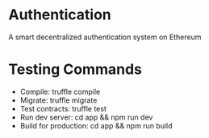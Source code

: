 # Authentication
A smart decentralized authentication system on Ethereum 

# Testing Commands 
- Compile:              truffle compile
- Migrate:              truffle migrate
- Test contracts:       truffle test
- Run dev server:       cd app && npm run dev
- Build for production: cd app && npm run build
